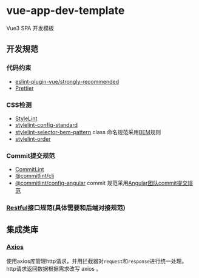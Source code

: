 # vue-app-dev-template

Vue3 SPA 开发模板

## 开发规范

### 代码约束

- [eslint-plugin-vue/strongly-recommended](https://eslint.vuejs.org/rules/#priority-b-strongly-recommended-improving-readability)
- [Prettier](https://prettier.io/)
  
### CSS检测

- [StyleLint](https://stylelint.io/)
- [stylelint-config-standard](https://github.com/stylelint/stylelint-config-standard)
- [stylelint-selector-bem-pattern](https://github.com/simonsmith/stylelint-selector-bem-pattern) class 命名规范采用[BEM](http://getbem.com/naming/)规则
- [stylelint-order](https://github.com/hudochenkov/stylelint-order)

### Commit提交规范

- [CommitLint](https://commitlint.js.org)
- [@commitlint/cli](https://github.com/conventional-changelog/commitlint)
- [@commitlint/config-angular](https://github.com/conventional-changelog/commitlint/tree/master/@commitlint/config-angular) commit 规范采用[Angular团队commit提交规范](https://github.com/angular/angular.js/blob/master/DEVELOPERS.md#-git-commit-guidelines)

### [Restful](http://www.ruanyifeng.com/blog/2011/09/restful.html)接口规范(具体需要和后端对接规范)

## 集成类库

### [Axios](https://github.com/axios/axios)

使用axios库管理http请求，并用拦截器对`request`和`response`进行统一处理。
http请求返回数据根据需求改写 axios 。

